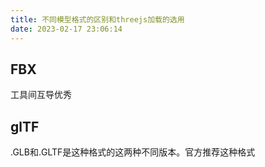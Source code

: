 ```yaml
---
title: 不同模型格式的区别和threejs加载的选用
date: 2023-02-17 23:06:14
---
```


## FBX

工具间互导优秀

## glTF

.GLB和.GLTF是这种格式的这两种不同版本。官方推荐这种格式
